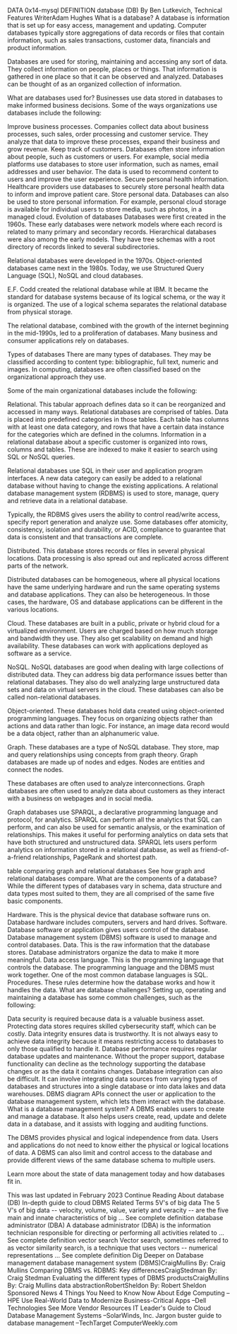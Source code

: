 DATA
0x14-mysql
DEFINITION
database (DB)
By
Ben Lutkevich, Technical Features WriterAdam Hughes
What is a database?
A database is information that is set up for easy access, management and updating. Computer databases typically store aggregations of data records or files that contain information, such as sales transactions, customer data, financials and product information.

Databases are used for storing, maintaining and accessing any sort of data. They collect information on people, places or things. That information is gathered in one place so that it can be observed and analyzed. Databases can be thought of as an organized collection of information.

What are databases used for?
Businesses use data stored in databases to make informed business decisions. Some of the ways organizations use databases include the following:

Improve business processes. Companies collect data about business processes, such sales, order processing and customer service. They analyze that data to improve these processes, expand their business and grow revenue.
Keep track of customers. Databases often store information about people, such as customers or users. For example, social media platforms use databases to store user information, such as names, email addresses and user behavior. The data is used to recommend content to users and improve the user experience.
Secure personal health information. Healthcare providers use databases to securely store personal health data to inform and improve patient care.
Store personal data. Databases can also be used to store personal information. For example, personal cloud storage is available for individual users to store media, such as photos, in a managed cloud.
Evolution of databases
Databases were first created in the 1960s. These early databases were network models where each record is related to many primary and secondary records. Hierarchical databases were also among the early models. They have tree schemas with a root directory of records linked to several subdirectories.

Relational databases were developed in the 1970s. Object-oriented databases came next in the 1980s. Today, we use Structured Query Language (SQL), NoSQL and cloud databases.


E.F. Codd created the relational database while at IBM. It became the standard for database systems because of its logical schema, or the way it is organized. The use of a logical schema separates the relational database from physical storage.

The relational database, combined with the growth of the internet beginning in the mid-1990s, led to a proliferation of databases. Many business and consumer applications rely on databases.

Types of databases
There are many types of databases. They may be classified according to content type: bibliographic, full text, numeric and images. In computing, databases are often classified based on the organizational approach they use.

Some of the main organizational databases include the following:

Relational. This tabular approach defines data so it can be reorganized and accessed in many ways. Relational databases are comprised of tables. Data is placed into predefined categories in those tables. Each table has columns with at least one data category, and rows that have a certain data instance for the categories which are defined in the columns. Information in a relational database about a specific customer is organized into rows, columns and tables. These are indexed to make it easier to search using SQL or NoSQL queries.

Relational databases use SQL in their user and application program interfaces. A new data category can easily be added to a relational database without having to change the existing applications. A relational database management system (RDBMS) is used to store, manage, query and retrieve data in a relational database.

Typically, the RDBMS gives users the ability to control read/write access, specify report generation and analyze use. Some databases offer atomicity, consistency, isolation and durability, or ACID, compliance to guarantee that data is consistent and that transactions are complete.


Distributed. This database stores records or files in several physical locations. Data processing is also spread out and replicated across different parts of the network.

Distributed databases can be homogeneous, where all physical locations have the same underlying hardware and run the same operating systems and database applications. They can also be heterogeneous. In those cases, the hardware, OS and database applications can be different in the various locations.

Cloud. These databases are built in a public, private or hybrid cloud for a virtualized environment. Users are charged based on how much storage and bandwidth they use. They also get scalability on demand and high availability. These databases can work with applications deployed as software as a service.

NoSQL. NoSQL databases are good when dealing with large collections of distributed data. They can address big data performance issues better than relational databases. They also do well analyzing large unstructured data sets and data on virtual servers in the cloud. These databases can also be called non-relational databases.

Object-oriented. These databases hold data created using object-oriented programming languages. They focus on organizing objects rather than actions and data rather than logic. For instance, an image data record would be a data object, rather than an alphanumeric value.

Graph. These databases are a type of NoSQL database. They store, map and query relationships using concepts from graph theory. Graph databases are made up of nodes and edges. Nodes are entities and connect the nodes.

These databases are often used to analyze interconnections. Graph databases are often used to analyze data about customers as they interact with a business on webpages and in social media.

Graph databases use SPARQL, a declarative programming language and protocol, for analytics. SPARQL can perform all the analytics that SQL can perform, and can also be used for semantic analysis, or the examination of relationships. This makes it useful for performing analytics on data sets that have both structured and unstructured data. SPARQL lets users perform analytics on information stored in a relational database, as well as friend-of-a-friend relationships, PageRank and shortest path.

table comparing graph and relational databases
See how graph and relational databases compare.
What are the components of a database?
While the different types of databases vary in schema, data structure and data types most suited to them, they are all comprised of the same five basic components.

Hardware. This is the physical device that database software runs on. Database hardware includes computers, servers and hard drives.
Software. Database software or application gives users control of the database. Database management system (DBMS) software is used to manage and control databases.
Data. This is the raw information that the database stores. Database administrators organize the data to make it more meaningful.
Data access language. This is the programming language that controls the database. The programming language and the DBMS must work together. One of the most common database languages is SQL.
Procedures. These rules determine how the database works and how it handles the data.
What are database challenges?
Setting up, operating and maintaining a database has some common challenges, such as the following:

Data security is required because data is a valuable business asset. Protecting data stores requires skilled cybersecurity staff, which can be costly.
Data integrity ensures data is trustworthy. It is not always easy to achieve data integrity because it means restricting access to databases to only those qualified to handle it.
Database performance requires regular database updates and maintenance. Without the proper support, database functionality can decline as the technology supporting the database changes or as the data it contains changes.
Database integration can also be difficult. It can involve integrating data sources from varying types of databases and structures into a single database or into data lakes and data warehouses.
DBMS diagram
APIs connect the user or application to the database management system, which lets them interact with the database.
What is a database management system?
A DBMS enables users to create and manage a database. It also helps users create, read, update and delete data in a database, and it assists with logging and auditing functions.

The DBMS provides physical and logical independence from data. Users and applications do not need to know either the physical or logical locations of data. A DBMS can also limit and control access to the database and provide different views of the same database schema to multiple users.

Learn more about the state of data management today and how databases fit in.

This was last updated in February 2023
Continue Reading About database (DB)
In-depth guide to cloud DBMS
Related Terms
5V's of big data
The 5 V's of big data -- velocity, volume, value, variety and veracity -- are the five main and innate characteristics of big ... See complete definition
database administrator (DBA)
A database administrator (DBA) is the information technician responsible for directing or performing all activities related to ... See complete definition
vector search
Vector search, sometimes referred to as vector similarity search, is a technique that uses vectors -- numerical representations ... See complete definition
Dig Deeper on Database management
database management system (DBMS)CraigMullins
By: Craig Mullins
Comparing DBMS vs. RDBMS: Key differencesCraigStedman
By: Craig Stedman
Evaluating the different types of DBMS productsCraigMullins
By: Craig Mullins
data abstractionRobertSheldon
By: Robert Sheldon
Sponsored News
4 Things You Need to Know Now About Edge Computing
–HPE
Use Real-World Data to Modernize Business-Critical Apps
–Dell Technologies
See More
Vendor Resources
IT Leader's Guide to Cloud Database Management Systems
–SolarWinds, Inc.
Jargon buster guide to database management
–TechTarget ComputerWeekly.com
